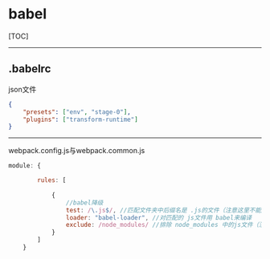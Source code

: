 # babel

[TOC]

***

## .babelrc

json文件

```json
{
    "presets": ["env", "stage-0"],
    "plugins": ["transform-runtime"]
}
```

***

webpack.config.js与webpack.common.js

```js
module: {

        rules: [
            
            {
                //babel降级
                test: /\.js$/, //匹配文件夹中后缀名是 .js的文件（注意这里不能加 引号）
                loader: "babel-loader", //对匹配的 js文件用 babel来编译
                exclude: /node_modules/ //排除 node_modules 中的js文件（注意这里不能加引号）
            }
        ]
    }
```

